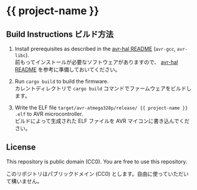# {{ project-name }}

## Build Instructions ビルド方法
1. Install prerequisites as described in the [avr-hal README] (`avr-gcc`, `avr-libc`).  
前もってインストールが必要なソフトウェアがありますので、 [avr-hal README] を参考に準備しておいてください。

2. Run `cargo build` to build the firmware.  
カレントディレクトリで `cargo build` コマンドでファームウェアをビルドします。

3. Write the ELF file `target/avr-atmega328p/release/ {{ project-name }} .elf` to AVR microcontroller.  
ビルドによって生成された ELF ファイルを AVR マイコンに書き込んでください。

[avr-hal README]: https://github.com/Rahix/avr-hal#readme

## License

This repository is public domain (CC0). You are free to use this repository.

このリポジトリはパブリックドメイン (CC0) とします。自由に使っていただいて構いません。
